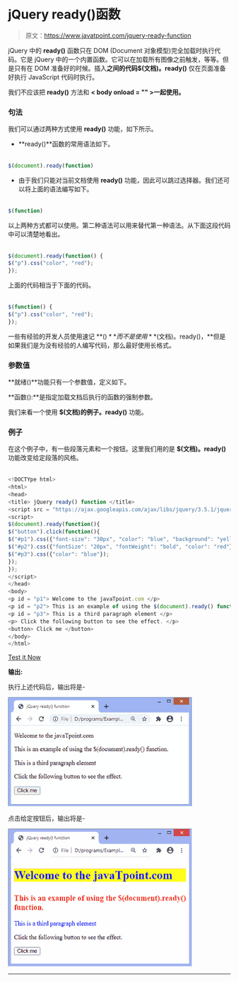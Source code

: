 # jQuery ready()函数

> 原文：<https://www.javatpoint.com/jquery-ready-function>

jQuery 中的 **ready()** 函数只在 DOM (Document 对象模型)完全加载时执行代码。它是 jQuery 中的一个内置函数。它可以在加载所有图像之前触发，等等。但是只有在 DOM 准备好的时候。插入**之间的代码$(文档)。ready()** 仅在页面准备好执行 JavaScript 代码时执行。

我们不应该把 **ready()** 方法和 **< body onload = "" >一起使用。**

### 句法

我们可以通过两种方式使用 **ready()** 功能，如下所示。

*   **ready()**函数的常用语法如下。

```js

$(document).ready(function)

```

*   由于我们只能对当前文档使用 **ready()** 功能，因此可以跳过选择器。我们还可以将上面的语法编写如下。

```js

$(function)

```

以上两种方式都可以使用。第二种语法可以用来替代第一种语法。从下面这段代码中可以清楚地看出。

```js

$(document).ready(function() {  
$("p").css("color", "red");  
});

```

上面的代码相当于下面的代码。

```js

$(function() {  
$("p").css("color", "red");  
});  

```

一些有经验的开发人员使用速记 **$()** 而不是使用 **$(文档)。ready()，**但是如果我们是为没有经验的人编写代码，那么最好使用长格式。

### 参数值

**就绪()**功能只有一个参数值，定义如下。

**函数():**是指定加载文档后执行的函数的强制参数。

我们来看一个使用 **$(文档)的例子。ready()** 功能。

### 例子

在这个例子中，有一些段落元素和一个按钮。这里我们用的是 **$(文档)。ready()** 功能改变给定段落的风格。

```js

<!DOCTYpe html>
<html>
<head>
<title> jQuery ready() function </title>
<script src = "https://ajax.googleapis.com/ajax/libs/jquery/3.5.1/jquery.min.js"></script>
<script>
$(document).ready(function(){
$("button").click(function(){
$("#p1").css({"font-size": "30px", "color": "blue", "background": "yellow", "fontWeight": "bold"});
$("#p2").css({"fontSize": "20px", "fontWeight": "bold", "color": "red"});
$("#p3").css({"color": "blue"});
});
});
</script>
</head>
<body>
<p id = "p1"> Welcome to the javaTpoint.com </p>
<p id = "p2"> This is an example of using the $(document).ready() function. </p>
<p id = "p3"> This is a third paragraph element </p>
<p> Click the following button to see the effect. </p>
<button> Click me </button>
</body>
</html>

```

[Test it Now](https://www.javatpoint.com/oprweb/test.jsp?filename=jquery-ready-function1)

**输出:**

执行上述代码后，输出将是-

![jQuery ready() function](img/d84476b864b1c7b0269145e604280de8.png)

点击给定按钮后，输出将是-

![jQuery ready() function](img/466cf1c74e604b46ee4c02c503855e08.png)

* * *